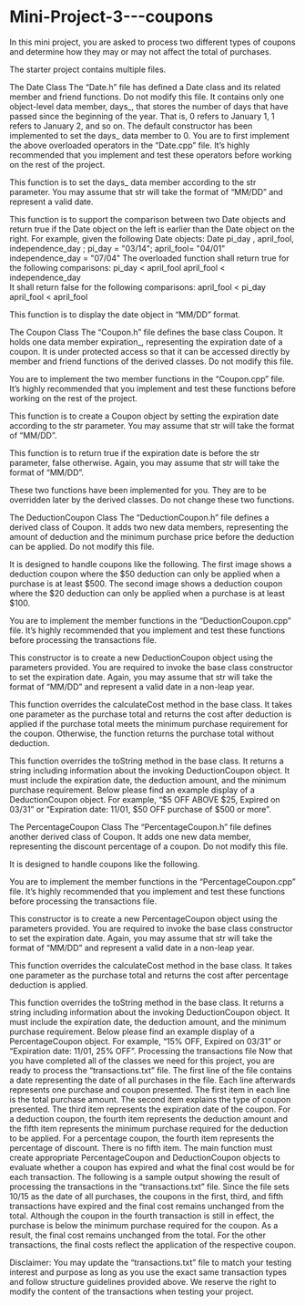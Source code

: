# Mini-Project-3---coupons
In this mini project, you are asked to process two different types of coupons and determine how they may or may not affect the total of purchases. 

The starter project contains multiple files. 

The Date Class
The “Date.h” file has defined a Date class and its related member and friend functions. Do not modify this file. It contains only one object-level data member, days_, that stores the number of days that have passed since the beginning of the year. That is, 0 refers to January 1, 1 refers to January 2, and so on. The default constructor has been implemented to set the days_ data member to 0. 
You are to first implement the above overloaded operators in the “Date.cpp” file. It’s highly recommended that you implement and test these operators before working on the rest of the project.

This function is to set the days_ data member according to the str parameter. You may assume that str will take the format of “MM/DD” and represent a valid date.

This function is to support the comparison between two Date objects and return true if the Date object on the left is earlier than the Date object on the right. 
For example, given the following Date objects:
Date pi_day , april_fool, independence_day ;
pi_day = "03/14";
april_fool= "04/01"
independence_day = "07/04"
The overloaded function shall return true for the following comparisons:
pi_day < april_fool		april_fool < independence_day 		
It shall return false for the following comparisons:
april_fool < pi_day		april_fool < april_fool 	

This function is to display the date object in “MM/DD” format.

The Coupon Class
The “Coupon.h” file defines the base class Coupon. It holds one data member expiration_, representing the expiration date of a coupon. It is under protected access so that it can be accessed directly by member and friend functions of the derived classes. Do not modify this file.

You are to implement the two member functions in the “Coupon.cpp” file. It’s highly recommended that you implement and test these functions before working on the rest of the project.

This function is to create a Coupon object by setting the expiration date according to the str parameter. You may assume that str will take the format of “MM/DD”.

This function is to return true if the expiration date is before the str parameter, false otherwise. Again, you may assume that str will take the format of “MM/DD”.

These two functions have been implemented for you. They are to be overridden later by the derived classes. Do not change these two functions.

The DeductionCoupon Class
The “DeductionCoupon.h” file defines a derived class of Coupon. It adds two new data members, representing the amount of deduction and the minimum purchase price before the deduction can be applied. Do not modify this file.


It is designed to handle coupons like the following. The first image shows a deduction coupon where the $50 deduction can only be applied when a purchase is at least $500. The second image shows a deduction coupon where the $20 deduction can only be applied when a purchase is at least $100.


You are to implement the member functions in the “DeductionCoupon.cpp” file. It’s highly recommended that you implement and test these functions before processing the transactions file.

This constructor is to create a new DeductionCoupon object using the parameters provided. You are required to invoke the base class constructor to set the expiration date. Again, you may assume that str will take the format of “MM/DD” and represent a valid date in a non-leap year. 

This function overrides the calculateCost method in the base class. It takes one parameter as the purchase total and returns the cost after deduction is applied if the purchase total meets the minimum purchase requirement for the coupon. Otherwise, the function returns the purchase total without deduction. 

This function overrides the toString method in the base class. It returns a string including information about the invoking DeductionCoupon object. It must include the expiration date, the deduction amount, and the minimum purchase requirement. Below please find an example display of a DeductionCoupon object. For example, “$5 OFF ABOVE $25, Expired on 03/31” or “Expiration date: 11/01, $50 OFF purchase of $500 or more”.

The PercentageCoupon Class
The “PercentageCoupon.h” file defines another derived class of Coupon. It adds one new data member, representing the discount percentage of a coupon. Do not modify this file.

It is designed to handle coupons like the following. 

You are to implement the member functions in the “PercentageCoupon.cpp” file. It’s highly recommended that you implement and test these functions before processing the transactions file.

This constructor is to create a new PercentageCoupon object using the parameters provided. You are required to invoke the base class constructor to set the expiration date. Again, you may assume that str will take the format of “MM/DD” and represent a valid date in a non-leap year. 

This function overrides the calculateCost method in the base class. It takes one parameter as the purchase total and returns the cost after percentage deduction is applied. 

This function overrides the toString method in the base class. It returns a string including information about the invoking DeductionCoupon object. It must include the expiration date, the deduction amount, and the minimum purchase requirement. Below please find an example display of a PercentageCoupon object. For example, “15% OFF, Expired on 03/31” or “Expiration date: 11/01, 25% OFF”.
Processing the transactions file
Now that you have completed all of the classes we need for this project, you are ready to process the “transactions.txt” file. The first line of the file contains a date representing the date of all purchases in the file. Each line afterwards represents one purchase and coupon presented. 
The first item in each line is the total purchase amount.
The second item explains the type of coupon presented.
The third item represents the expiration date of the coupon.
For a deduction coupon, the fourth item represents the deduction amount and the fifth item represents the minimum purchase required for the deduction to be applied.
For a percentage coupon, the fourth item represents the percentage of discount. There is no fifth item.
The main function must create appropriate PercentageCoupon and DeductionCoupon objects to evaluate whether a coupon has expired and what the final cost would be for each transaction. The following is a sample output showing the result of processing the transactions in the “transactions.txt” file.
Since the file sets 10/15 as the date of all purchases, the coupons in the first, third, and fifth transactions have expired and the final cost remains unchanged from the total.
Although the coupon in the fourth transaction is still in effect, the purchase is below the minimum purchase required for the coupon. As a result, the final cost remains unchanged from the total.
For the other transactions, the final costs reflect the application of the respective coupon. 

Disclaimer: You may update the “transactions.txt” file to match your testing interest and purpose as long as you use the exact same transaction types and follow structure guidelines provided above. We reserve the right to modify the content of the transactions when testing your project.
